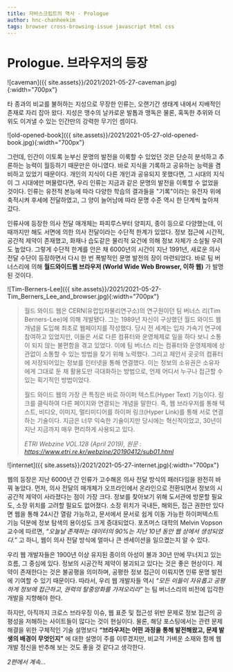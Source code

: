 ```yaml
---
title: 자바스크립트의 역사 - Prologue
author: hnc-chanheekim
tags: browser cross-browsing-issue javascript html css
---
```


# Prologue. 브라우저의 등장

![caveman]({{ site.assets}}/2021/2021-05-27-caveman.jpg){:width="700px"}

타 종과의 비교를 불허하는 지성으로 무장한 인류는, 오랜기간 생태계 내에서 지배적인 존재로 자리 잡아 왔다. 지성은 맹수의 날카로운 발톱과 맹독은 물론, 혹독한 추위와 더위도 이겨낼 수 있는 인간만의 강력한 무기인 셈이다.

![old-opened-book]({{ site.assets}}/2021/2021-05-27-old-opened-book.jpg){:width="700px"}

그런데, 인간이 이토록 눈부신 문명의 발전을 이룩할 수 있었던 것은 단순히 분석하고 추론하는 능력이 월등하기 때문만은 아니였다. 바로 지식을 기록하고 공유하는 능력을 겸비하고 있었기 때문이다. 개인의 지식이 다른 개인과 공유되지 못했다면, 그 시대의 지식이 그 시대에만 머물렀다면, 우리 인류는 지금과 같은 문명의 발전을 이룩할 수 없었을 것이다. 인류는 유전적 본능에 따라 다양한 학습의 결과들을 "기록"이라는 유전자 위에 축적시켜 후세에 전달하였고, 그 양이 늘어남에 따라 문명 수준 역시 한 단계씩 높아져 갔다.

인류사에 등장한 의사 전달 매개체는 파피루스부터 양피지, 종이 등으로 다양했는데, 이때까지만 해도 서면에 의한 의사 전달이라는 수단적 한계가 있었다. 정보 접근에 시간적, 공간적 제약이 존재했고, 화재나 습도같은 물리적 요건에 의해 정보 자체가 소실될 우려도 높았다. 그렇게 수단적 한계를 안은 채 6000년의 시간이 지난 1991년, 새로운 의사 전달 수단이 등장하면서 다시 한 번 폭발적인 문명 발전의 장이 마련되었다. 바로 팀 버너스리에 의해 __월드와이드웹 브라우저 (World Wide Web Browser, 이하 웹)__ 가 발명된 것이다.

![Tim-Berners-Lee]({{ site.assets}}/2021/2021-05-27-Tim_Berners_Lee_and_browser.jpg){:width="700px"}

> 월드 와이드 웹은 CERN(유럽입자물리연구소)의 연구원이던 팀 버너스 리(Tim Berners-Lee)에 의해 개발됐다. 그는 1989년 자신이 구상했던 월드 와이드 웹 개념을 도입해 최초로 웹페이지를 작성했다. 당시 전 세계는 입자 가속기 연구에 참여하고 있었지만, 이들은 서로 다른 컴퓨터와 운영체제로 일을 하다 보니 소통이 되지 않는 불편함을 겪고 있었다. 이에 팀 버너스 리는 컴퓨터와 운영체제에 상관없이 소통할 수 있는 방법을 찾기 위해 노력했다. 그리고 제안서 곳곳의 컴퓨터에 저장되어있는 정보를 인터넷을 통해 연결했다. 이는 정보의 소유권은 소유자에게 그대로 둔 채 활용도만 극대화하는 방법으로, 언제 어디서 누구나 접근할 수 있는 획기적인 방법이었다. 
>
> 월드 와이드 웹의 가장 큰 특징은 바로 하이퍼 텍스트(Hyper Text) 기능이다. 링크를 클릭하여 다른 페이지와 연결되는 개념을 말한다. 즉, 웹 브라우저를 통해 텍스트, 비디오, 이미지, 멀티미디어를 하이퍼 링크(Hyper Link)를 통해 서로 연결하는 기술이다. 지금은 너무 익숙한 기술이지만 당시에는 혁신적이었고, 30년이 지난 지금까지 매우 편리하게 사용되고 있다. 
>
> _ETRI Webzine VOL.128 (April 2019), 원문 : https://www.etri.re.kr/webzine/20190412/sub01.html_

![internet]({{ site.assets}}/2021/2021-05-27-internet.jpg){:width="700px"}

웹의 등장은 지난 6000년 간 인류가 고수해온 의사 전달 방식의 패러다임을 완전히 바꿔 놓았다. 먼저, 의사 전달의 매개체가 오프라인에서 온라인으로 전환되면서 정보의 시공간적 제약이 사라졌다는 점이 가장 크다. 정보를 찾아보기 위해 도서관에 방문할 필요도, 소장 위치를 고려할 필요도 없어졌다. 소장 위치가 국내든, 해외든, 접근 권한만 있다면 웹을 통해 24시간 열람 가능하고, 문서에서 문서로 쉽게 이동 가능한 하이퍼텍스트 기능 덕분에 정보 탐색의 용이성도 크게 증대되었다. 포츠머스 대학의 Melvin Vopson 교수에 따르면, _“오늘날 존재하는 데이터의 90%는 지난 10년 동안 웹 상에서 생성되었다.”_ 고 하니, 웹이 의사 전달 방식에 얼마나 큰 센세이션을 일으켰는지 알 수 있다.

우리 웹 개발자들은 1900년 이상 유지된 종이의 아성이 불과 30년 만에 무너지고 있는 흐름, 그 중심에 있다. 정보의 시공간적 제약이 붕괴되고 있다는 것은 좋은 현상이다. 제약이 존재한다는 것은 불공평을 의미하며, 공평한 정보 접근이 이뤄지면 인류 문명 발전에 기여할 수 있기 때문이다. 따라서, 우리 웹 개발자들 역시 _“모든 이들이 자유롭고 공평하게 정보에 접근하고, 권력의 탈중앙화를 가져오리라”_ 는 팀 버너스리의 비전에 입각한 개발을 지향해야 한다.

하지만, 아직까지 크로스 브라우징 이슈, 웹 표준 및 접근성 위반 문제로 정보 접근의 공평성을 저해하는 사이트들이 많다는 것이 현실이다. 물론, 해당 포스팅에서는 관련 문제 해결을 위한 구체적인 기술 설명보다 __“브라우저는 어떤 과정을 통해 발전해왔고, 문제 발생의 배경이 무엇인지”__ 에 대한 설명이 주를 이루겠지만, 비교적 가벼운 소재와 함께 웹 개발 정신을 반추해 보는 것도 좋을 것 같다고 생각한다.

_2편에서 계속..._